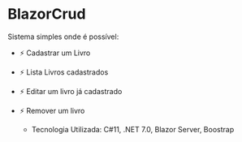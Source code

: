 # BlazorCrud

Sistema simples onde é possível:

- ⚡ Cadastrar um Livro
- ⚡ Lista Livros cadastrados
- ⚡ Editar um livro já cadastrado
- ⚡ Remover um livro

  - Tecnologia Utilizada: C#11, .NET 7.0, Blazor Server, Boostrap
